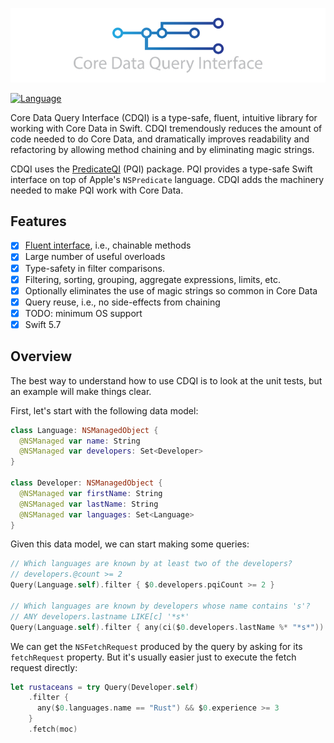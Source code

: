 ![CoreDataQueryInterface](CoreDataQueryInterface.png)

[![Language](https://img.shields.io/badge/Swift-5.7-blue.svg)](http://swift.org)

Core Data Query Interface (CDQI) is a type-safe, fluent, intuitive library for working with Core Data in Swift. CDQI tremendously reduces the amount of code needed to do Core Data, and dramatically improves readability and refactoring by allowing method chaining and by eliminating magic strings.

CDQI uses the [PredicateQI](https://github.com/prosumma/PredicateQI) (PQI) package. PQI provides a type-safe Swift interface on top of Apple's `NSPredicate` language. CDQI adds the machinery needed to make PQI work with Core Data. 

## Features

- [x] [Fluent interface](http://en.wikipedia.org/wiki/Fluent_interface), i.e., chainable methods
- [x] Large number of useful overloads
- [x] Type-safety in filter comparisons.
- [x] Filtering, sorting, grouping, aggregate expressions, limits, etc.
- [x] Optionally eliminates the use of magic strings so common in Core Data
- [x] Query reuse, i.e., no side-effects from chaining
- [x] TODO: minimum OS support
- [x] Swift 5.7

## Overview

The best way to understand how to use CDQI is to look at the unit tests, but an example will make things clear.

First, let's start with the following data model:

```swift
class Language: NSManagedObject {
  @NSManaged var name: String
  @NSManaged var developers: Set<Developer>
}

class Developer: NSManagedObject {
  @NSManaged var firstName: String
  @NSManaged var lastName: String
  @NSManaged var languages: Set<Language>
}
```

Given this data model, we can start making some queries:

```swift
// Which languages are known by at least two of the developers?
// developers.@count >= 2
Query(Language.self).filter { $0.developers.pqiCount >= 2 }

// Which languages are known by developers whose name contains 's'? 
// ANY developers.lastname LIKE[c] '*s*'
Query(Language.self).filter { any(ci($0.developers.lastName %* "*s*")) }
```

We can get the `NSFetchRequest` produced by the query by asking for its `fetchRequest` property. But it's usually easier just to execute the fetch request directly:

```swift
let rustaceans = try Query(Developer.self)
    .filter { 
      any($0.languages.name == "Rust") && $0.experience >= 3 
    }
    .fetch(moc)
```
